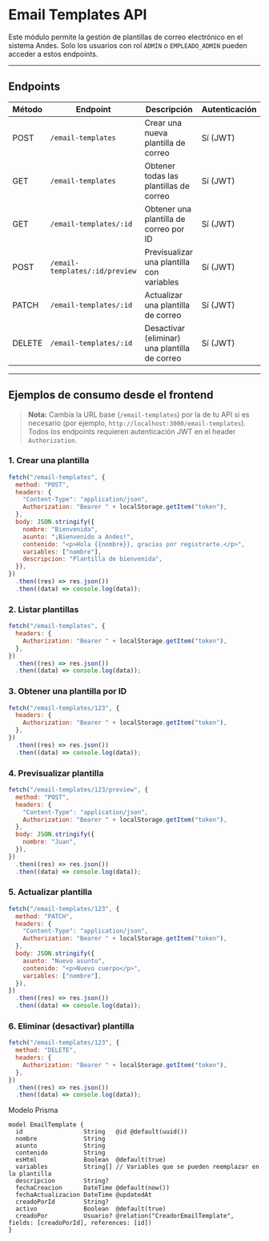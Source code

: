 # Email Templates API

Este módulo permite la gestión de plantillas de correo electrónico en el sistema Andes. Solo los usuarios con rol `ADMIN` o `EMPLEADO_ADMIN` pueden acceder a estos endpoints.

---

## Endpoints

| Método | Endpoint                       | Descripción                                   | Autenticación |
| ------ | ------------------------------ | --------------------------------------------- | ------------- |
| POST   | `/email-templates`             | Crear una nueva plantilla de correo           | Sí (JWT)      |
| GET    | `/email-templates`             | Obtener todas las plantillas de correo        | Sí (JWT)      |
| GET    | `/email-templates/:id`         | Obtener una plantilla de correo por ID        | Sí (JWT)      |
| POST   | `/email-templates/:id/preview` | Previsualizar una plantilla con variables     | Sí (JWT)      |
| PATCH  | `/email-templates/:id`         | Actualizar una plantilla de correo            | Sí (JWT)      |
| DELETE | `/email-templates/:id`         | Desactivar (eliminar) una plantilla de correo | Sí (JWT)      |

---

## Ejemplos de consumo desde el frontend

> **Nota:** Cambia la URL base (`/email-templates`) por la de tu API si es necesario (por ejemplo, `http://localhost:3000/email-templates`).  
> Todos los endpoints requieren autenticación JWT en el header `Authorization`.

### 1. Crear una plantilla

```javascript
fetch("/email-templates", {
  method: "POST",
  headers: {
    "Content-Type": "application/json",
    Authorization: "Bearer " + localStorage.getItem("token"),
  },
  body: JSON.stringify({
    nombre: "Bienvenida",
    asunto: "¡Bienvenido a Andes!",
    contenido: "<p>Hola {{nombre}}, gracias por registrarte.</p>",
    variables: ["nombre"],
    descripcion: "Plantilla de bienvenida",
  }),
})
  .then((res) => res.json())
  .then((data) => console.log(data));
```

### 2. Listar plantillas

```javascript
fetch("/email-templates", {
  headers: {
    Authorization: "Bearer " + localStorage.getItem("token"),
  },
})
  .then((res) => res.json())
  .then((data) => console.log(data));
```

### 3. Obtener una plantilla por ID

```javascript
fetch("/email-templates/123", {
  headers: {
    Authorization: "Bearer " + localStorage.getItem("token"),
  },
})
  .then((res) => res.json())
  .then((data) => console.log(data));
```

### 4. Previsualizar plantilla

```javascript
fetch("/email-templates/123/preview", {
  method: "POST",
  headers: {
    "Content-Type": "application/json",
    Authorization: "Bearer " + localStorage.getItem("token"),
  },
  body: JSON.stringify({
    nombre: "Juan",
  }),
})
  .then((res) => res.json())
  .then((data) => console.log(data));
```

### 5. Actualizar plantilla

```javascript
fetch("/email-templates/123", {
  method: "PATCH",
  headers: {
    "Content-Type": "application/json",
    Authorization: "Bearer " + localStorage.getItem("token"),
  },
  body: JSON.stringify({
    asunto: "Nuevo asunto",
    contenido: "<p>Nuevo cuerpo</p>",
    variables: ["nombre"],
  }),
})
  .then((res) => res.json())
  .then((data) => console.log(data));
```

### 6. Eliminar (desactivar) plantilla

```javascript
fetch("/email-templates/123", {
  method: "DELETE",
  headers: {
    Authorization: "Bearer " + localStorage.getItem("token"),
  },
})
  .then((res) => res.json())
  .then((data) => console.log(data));
```

Modelo Prisma

```prisma
model EmailTemplate {
  id                 String   @id @default(uuid())
  nombre             String
  asunto             String
  contenido          String
  esHtml             Boolean  @default(true)
  variables          String[] // Variables que se pueden reemplazar en la plantilla
  descripcion        String?
  fechaCreacion      DateTime @default(now())
  fechaActualizacion DateTime @updatedAt
  creadoPorId        String?
  activo             Boolean  @default(true)
  creadoPor          Usuario? @relation("CreadorEmailTemplate", fields: [creadoPorId], references: [id])
}
```
